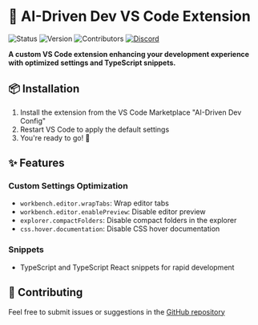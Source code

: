 # 🌟 AI-Driven Dev VS Code Extension

![Status](https://img.shields.io/badge/status-active-brightgreen)
![Version](https://img.shields.io/badge/version-1.0.0-blue)
![Contributors](https://img.shields.io/badge/contributors-welcome-orange)
[![Discord](https://img.shields.io/discord/1173363373115723796?color=7289da&label=discord&logo=discord&logoColor=white)](https://bit.ly/alexsoyes-discord)

**A custom VS Code extension enhancing your development experience with optimized settings and TypeScript snippets.**

## 📦 Installation

1. Install the extension from the VS Code Marketplace "AI-Driven Dev Config"
2. Restart VS Code to apply the default settings
3. You're ready to go! 🚀

## ✨ Features

### Custom Settings Optimization

- `workbench.editor.wrapTabs`: Wrap editor tabs
- `workbench.editor.enablePreview`: Disable editor preview
- `explorer.compactFolders`: Disable compact folders in the explorer
- `css.hover.documentation`: Disable CSS hover documentation

### Snippets

- TypeScript and TypeScript React snippets for rapid development

## 🤝 Contributing

Feel free to submit issues or suggestions in the [GitHub repository](https://github.com/ai-driven-dev/vscode)
